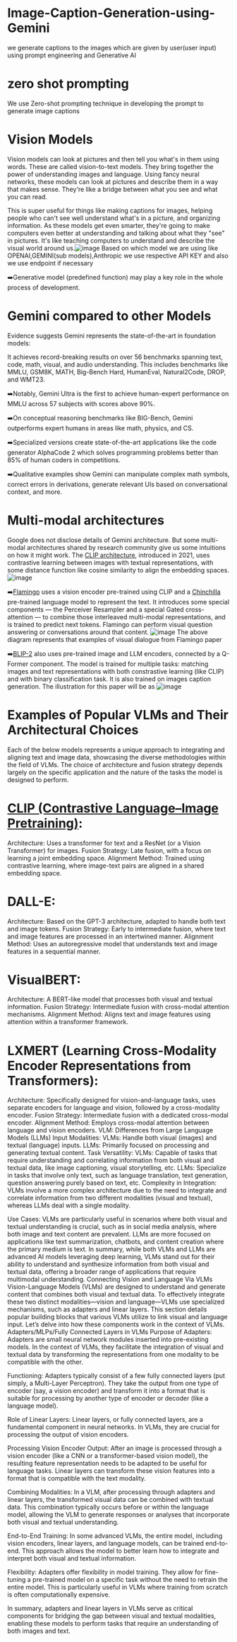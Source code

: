 # Image-Caption-Generation-using-Gemini
we generate captions to the images which are given by user(user input) using prompt engineering and Generative AI
# zero shot prompting
We use Zero-shot prompting technique in developing the prompt to generate image captions
# Vision Models
Vision models can look at pictures and then tell you what's in them using words. These are called vision-to-text models. They bring together the power of understanding images and language. Using fancy neural networks, these models can look at pictures and describe them in a way that makes sense. They're like a bridge between what you see and what you can read.

This is super useful for things like making captions for images, helping people who can't see well understand what's in a picture, and organizing information. As these models get even smarter, they're going to make computers even better at understanding and talking about what they "see" in pictures. It's like teaching computers to understand and describe the visual world around us.![image](https://github.com/Pavansomisetty21/Image-Caption-Generation-using-Gemini/assets/110320361/b8b48459-ecfb-42eb-b379-e82543a8334f)
Based on which model we are using like OPENAI,GEMINI(sub models),Anthropic we use respective API KEY and also we use endpoint if necessary 

➡️Generative model (predefined function) may play a key role in the whole process of development.
# Gemini compared to other Models
Evidence suggests Gemini represents the state-of-the-art in foundation models:

It achieves record-breaking results on over 56 benchmarks spanning text, code, math, visual, and audio understanding. This includes benchmarks like MMLU, GSM8K, MATH, Big-Bench Hard, HumanEval, Natural2Code, DROP, and WMT23.

➡️Notably, Gemini Ultra is the first to achieve human-expert performance on MMLU across 57 subjects with scores above 90%.

➡️On conceptual reasoning benchmarks like BIG-Bench, Gemini outperforms expert humans in areas like math, physics, and CS.

➡️Specialized versions create state-of-the-art applications like the code generator AlphaCode 2 which solves programming problems better than 85% of human coders in competitions.

➡️Qualitative examples show Gemini can manipulate complex math symbols, correct errors in derivations, generate relevant UIs based on conversational context, and more.
# Multi-modal architectures
Google does not disclose details of Gemini architecture. But some multi-modal architectures shared by research community give us some intuitions on how it might work.
The [CLIP architecture](https://openai.com/research/clip), introduced in 2021, uses contrastive learning between images with textual representations, with some distance function like cosine similarity to align the embedding spaces.
![image](https://github.com/Pavansomisetty21/Image-Caption-Generation-using-Gemini/assets/110320361/936ee54f-8143-4971-ae23-c75625ee545f)

➡️[Flamingo](https://arxiv.org/abs/2204.14198) uses a vision encoder pre-trained using CLIP and a [Chinchilla](https://arxiv.org/abs/2203.15556) pre-trained language model to represent the text. It introduces some special components — the Perceiver Resampler and a special Gated cross-attention — to combine those interleaved multi-modal representations, and is trained to predict next tokens. Flamingo can perform visual question answering or conversations around that content.
![image](https://github.com/Pavansomisetty21/Image-Caption-Generation-using-Gemini/assets/110320361/99b19882-8e9f-4ee7-abbf-cdfae495f99c)
The above diagram represents that examples of visual dialogue from Flamingo paper

➡️[BLIP-2](https://arxiv.org/abs/2301.12597) also uses pre-trained image and LLM encoders, connected by a Q-Former component. The model is trained for multiple tasks: matching images and text representations with both constrastive learning (like CLIP) and with binary classification task. It is also trained on images caption generation.
The illustration for this paper will be as ![image](https://github.com/Pavansomisetty21/Image-Caption-Generation-using-Gemini/assets/110320361/73ac1ea8-9778-48e6-8f8d-f0c3516f5afe)
# Examples of Popular VLMs and Their Architectural Choices
Each of the below models represents a unique approach to integrating and aligning text and image data, showcasing the diverse methodologies within the field of VLMs. The choice of architecture and fusion strategy depends largely on the specific application and the nature of the tasks the model is designed to perform.
# [CLIP (Contrastive Language–Image Pretraining)](https://openai.com/research/clip):
Architecture: Uses a transformer for text and a ResNet (or a Vision Transformer) for images.
Fusion Strategy: Late fusion, with a focus on learning a joint embedding space.
Alignment Method: Trained using contrastive learning, where image-text pairs are aligned in a shared embedding space.
# DALL-E:
Architecture: Based on the GPT-3 architecture, adapted to handle both text and image tokens.
Fusion Strategy: Early to intermediate fusion, where text and image features are processed in an intertwined manner.
Alignment Method: Uses an autoregressive model that understands text and image features in a sequential manner.
# VisualBERT:
Architecture: A BERT-like model that processes both visual and textual information.
Fusion Strategy: Intermediate fusion with cross-modal attention mechanisms.
Alignment Method: Aligns text and image features using attention within a transformer framework.
# LXMERT (Learning Cross-Modality Encoder Representations from Transformers):
Architecture: Specifically designed for vision-and-language tasks, uses separate encoders for language and vision, followed by a cross-modality encoder.
Fusion Strategy: Intermediate fusion with a dedicated cross-modal encoder.
Alignment Method: Employs cross-modal attention between language and vision encoders.
VLM: Differences from Large Language Models (LLMs)
Input Modalities:
VLMs: Handle both visual (images) and textual (language) inputs.
LLMs: Primarily focused on processing and generating textual content.
Task Versatility:
VLMs: Capable of tasks that require understanding and correlating information from both visual and textual data, like image captioning, visual storytelling, etc.
LLMs: Specialize in tasks that involve only text, such as language translation, text generation, question answering purely based on text, etc.
Complexity in Integration: VLMs involve a more complex architecture due to the need to integrate and correlate information from two different modalities (visual and textual), whereas LLMs deal with a single modality.

Use Cases: VLMs are particularly useful in scenarios where both visual and textual understanding is crucial, such as in social media analysis, where both image and text content are prevalent. LLMs are more focused on applications like text summarization, chatbots, and content creation where the primary medium is text.
In summary, while both VLMs and LLMs are advanced AI models leveraging deep learning, VLMs stand out for their ability to understand and synthesize information from both visual and textual data, offering a broader range of applications that require multimodal understanding.
Connecting Vision and Language Via VLMs
Vision-Language Models (VLMs) are designed to understand and generate content that combines both visual and textual data. To effectively integrate these two distinct modalities—vision and language—VLMs use specialized mechanisms, such as adapters and linear layers.
This section details popular building blocks that various VLMs utilize to link visual and language input. Let’s delve into how these components work in the context of VLMs.
Adapters/MLPs/Fully Connected Layers in VLMs
Purpose of Adapters: Adapters are small neural network modules inserted into pre-existing models. In the context of VLMs, they facilitate the integration of visual and textual data by transforming the representations from one modality to be compatible with the other.

Functioning: Adapters typically consist of a few fully connected layers (put simply, a Multi-Layer Perceptron). They take the output from one type of encoder (say, a vision encoder) and transform it into a format that is suitable for processing by another type of encoder or decoder (like a language model).

Role of Linear Layers: Linear layers, or fully connected layers, are a fundamental component in neural networks. In VLMs, they are crucial for processing the output of vision encoders.

Processing Vision Encoder Output: After an image is processed through a vision encoder (like a CNN or a transformer-based vision model), the resulting feature representation needs to be adapted to be useful for language tasks. Linear layers can transform these vision features into a format that is compatible with the text modality.

Combining Modalities: In a VLM, after processing through adapters and linear layers, the transformed visual data can be combined with textual data. This combination typically occurs before or within the language model, allowing the VLM to generate responses or analyses that incorporate both visual and textual understanding.

End-to-End Training: In some advanced VLMs, the entire model, including vision encoders, linear layers, and language models, can be trained end-to-end. This approach allows the model to better learn how to integrate and interpret both visual and textual information.

Flexibility: Adapters offer flexibility in model training. They allow for fine-tuning a pre-trained model on a specific task without the need to retrain the entire model. This is particularly useful in VLMs where training from scratch is often computationally expensive.

In summary, adapters and linear layers in VLMs serve as critical components for bridging the gap between visual and textual modalities, enabling these models to perform tasks that require an understanding of both images and text.
